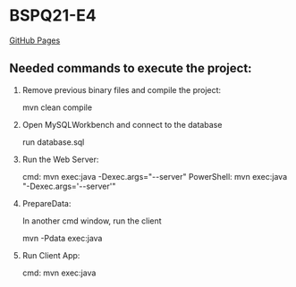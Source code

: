 # BSPQ21-E4

[GitHub Pages](https://bspqe20-21.github.io/BSPQ21-E4/)


## Needed commands to execute the project:

1. Remove previous binary files and compile the project:

 	mvn clean compile


2. Open MySQLWorkbench and connect to the database

	run database.sql

3. Run the Web Server:

 	cmd: mvn exec:java -Dexec.args="--server"
 	PowerShell: mvn exec:java "-Dexec.args='--server'"

4. PrepareData:

	In another cmd window, run the client

 	mvn -Pdata exec:java


5. Run Client App:

	cmd: mvn exec:java

 